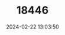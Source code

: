 ---
title: "18446"
category: "Pseudanodonta complanata"
draft: false
date: 2024-02-22 13:03:50
languages:
  English: ["Depressed River Mussel"]
---